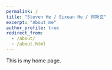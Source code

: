 ```yaml
---
permalink: /
title: "Steven He / Sixuan He / 何斯玄"
excerpt: "About me"
author_profile: true
redirect_from: 
  - /about/
  - /about.html
---
```


This is my home page.